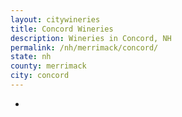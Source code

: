 ```yaml
---
layout: citywineries
title: Concord Wineries
description: Wineries in Concord, NH
permalink: /nh/merrimack/concord/
state: nh
county: merrimack
city: concord
---
```

-
